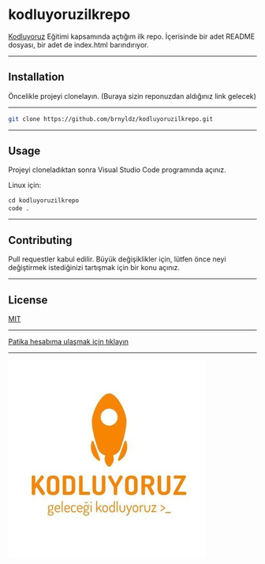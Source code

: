# kodluyoruzilkrepo
[Kodluyoruz](https://www.kodluyoruz.org) Eğitimi kapsamında açtığım ilk repo. İçerisinde bir adet README dosyası, bir adet de index.html barındırıyor. 

***
## Installation
Öncelikle projeyi clonelayın.   (Buraya sizin reponuzdan aldığınız link gelecek)
***
```bash
git clone https://github.com/brnyldz/kodluyoruzilkrepo.git
```
***
## Usage

Projeyi cloneladıktan sonra Visual Studio Code programında açınız.

Linux için:
```linux
cd kodluyoruzilkrepo
code .
```
***
## Contributing
Pull requestler kabul edilir. Büyük değişiklikler için, lütfen önce neyi değiştirmek istediğinizi tartışmak için bir konu açınız.
***

## License
[MIT](https://choosealicense.com/licenses/mit/)
***

[Patika hesabıma ulaşmak için tıklayın](https://app.patika.dev/brnyldz)


****
![Kodluyoruz Logo](https://raw.githubusercontent.com/Kodluyoruz/taskforce/git/git/markdown-nedir-nasil-kullaniriz-/figures/kodluyoruz_logo.jpg)
